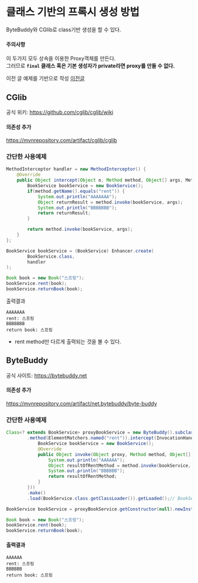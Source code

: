# 클래스 기반의 프록시 생성 방법
ByteBuddy와 CGlib로 class기반 생성을 할 수 있다.

#### 주의사항
이 두가지 모두 상속을 이용한 Proxy객체를 만든다.  
그러므로 **`final` 클래스 혹은 기본 생성자가 private라면 proxy를 만들 수 없다.** 

이전 글 예제를 기반으로 작성 [이전글](dynamic-proxy.md)
## CGlib
공식 위키: https://github.com/cglib/cglib/wiki
#### 의존성 추가
https://mvnrepository.com/artifact/cglib/cglib

### 간단한 사용예제
```java
MethodInterceptor handler = new MethodInterceptor() {
    @Override
    public Object intercept(Object o, Method method, Object[] args, MethodProxy methodProxy) throws Throwable {
        BookService bookService = new BookService();
        if(method.getName().equals("rent")) {
            System.out.println("AAAAAAA");
            Object returnResult = method.invoke(bookService, args);
            System.out.println("BBBBBBB");
            return returnResult;
        }

        return method.invoke(bookService, args);
    }
};

BookService bookService = (BookService) Enhancer.create(
        BookService.class,
        handler
);

Book book = new Book("스프링");
bookService.rent(book);
bookService.returnBook(book);
```
출력결과
```
AAAAAAA
rent: 스프링
BBBBBBB
return book: 스프링
```
- rent method만 다르게 출력되는 것을 볼 수 있다.


## ByteBuddy
공식 사이트: https://bytebuddy.net
#### 의존성 추가
https://mvnrepository.com/artifact/net.bytebuddy/byte-buddy

### 간단한 사용예제
```java
Class<? extends BookService> proxyBookService = new ByteBuddy().subclass(BookService.class) // BookService의 subclass 생성 선언
        .method(ElementMatchers.named("rent")).intercept(InvocationHandlerAdapter.of(new InvocationHandler() { // rent라는 이름을 가진 메서드에 대한 헨들링을 한다.
            BookService bookService = new BookService();
            @Override
            public Object invoke(Object proxy, Method method, Object[] args) throws Throwable {
                System.out.println("AAAAAA");
                Object resultOfRentMethod = method.invoke(bookService, args);
                System.out.println("BBBBBB");
                return resultOfRentMethod;
            }
        }))
        .make()
        .load(BookService.class.getClassLoader()).getLoaded();// BookService를 로드한 클래스 로더에서 로딩된 결과를 가지고 온다.

BookService bookService = proxyBookService.getConstructor(null).newInstance();

Book book = new Book("스프링");
bookService.rent(book);
bookService.returnBook(book);
```

#### 출력결과
```
AAAAAA
rent: 스프링
BBBBBB
return book: 스프링
```
